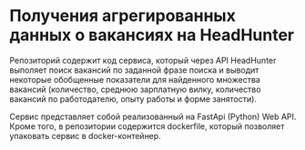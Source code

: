 # Получения агрегированных данных о вакансиях на HeadHunter 
Репозиторий содержит код сервиса, который через API HeadHunter выполяет поиск вакансий по заданной фразе поиска и выводит некоторые обобщенные показатели для найденного множества вакансий (количество, среднюю зарплатную вилку, количество вакансий по работодателю, опыту работы и форме занятости).

Сервис представляет собой реализованный на FastApi (Python) Web API. Кроме того, в репозитории содержится dockerfile, который позволяет упаковать сервис в docker-контейнер. 

